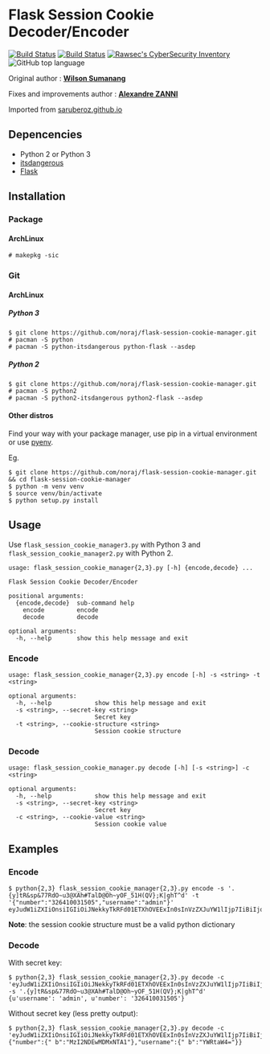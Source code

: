 # Flask Session Cookie Decoder/Encoder

[![Build Status](https://img.shields.io/github/forks/noraj/flask-session-cookie-manager.svg?style=flat-square)](https://github.com/noraj/flask-session-cookie-manager)
[![Build Status](https://img.shields.io/github/stars/noraj/flask-session-cookie-manager.svg?style=flat-square)](https://github.com/noraj/flask-session-cookie-manager)
[![Rawsec's CyberSecurity Inventory](https://inventory.rawsec.ml/img/badges/Rawsec-inventoried-FF5050_flat-square.svg)](https://inventory.rawsec.ml/tools.html#Flask%20Session%20Cookie%20Decoder/Encoder)
![GitHub top language](https://img.shields.io/github/languages/top/noraj/flask-session-cookie-manager.svg?style=flat-square)

Original author : [**Wilson Sumanang**](https://github.com/saruberoz)

Fixes and improvements author : [**Alexandre ZANNI**](https://github.com/noraj)

Imported from [saruberoz.github.io](http://saruberoz.github.io/flask-session-cookie-decoder-slash-encoder)

## Depencencies

+ Python 2 or Python 3
+ [itsdangerous](https://pypi.python.org/pypi/itsdangerous)
+ [Flask](https://pypi.python.org/pypi/Flask)

## Installation

### Package

#### ArchLinux

```
# makepkg -sic
```

### Git

#### ArchLinux

##### Python 3

```
$ git clone https://github.com/noraj/flask-session-cookie-manager.git
# pacman -S python
# pacman -S python-itsdangerous python-flask --asdep
```

##### Python 2

```
$ git clone https://github.com/noraj/flask-session-cookie-manager.git
# pacman -S python2
# pacman -S python2-itsdangerous python2-flask --asdep
```

#### Other distros

Find your way with your package manager, use pip in a virtual environment or use [pyenv](https://github.com/pyenv/pyenv).

Eg.

```
$ git clone https://github.com/noraj/flask-session-cookie-manager.git && cd flask-session-cookie-manager
$ python -m venv venv
$ source venv/bin/activate
$ python setup.py install
```

## Usage

Use `flask_session_cookie_manager3.py` with Python 3 and `flask_session_cookie_manager2.py` with Python 2.

```
usage: flask_session_cookie_manager{2,3}.py [-h] {encode,decode} ...

Flask Session Cookie Decoder/Encoder

positional arguments:
  {encode,decode}  sub-command help
    encode         encode
    decode         decode

optional arguments:
  -h, --help       show this help message and exit
```

### Encode

```
usage: flask_session_cookie_manager{2,3}.py encode [-h] -s <string> -t <string>

optional arguments:
  -h, --help            show this help message and exit
  -s <string>, --secret-key <string>
                        Secret key
  -t <string>, --cookie-structure <string>
                        Session cookie structure
```

### Decode

```
usage: flask_session_cookie_manager.py decode [-h] [-s <string>] -c <string>

optional arguments:
  -h, --help            show this help message and exit
  -s <string>, --secret-key <string>
                        Secret key
  -c <string>, --cookie-value <string>
                        Session cookie value
```

## Examples

### Encode

```
$ python{2,3} flask_session_cookie_manager{2,3}.py encode -s '.{y]tR&sp&77RdO~u3@XAh#TalD@Oh~yOF_51H(QV};K|ghT^d' -t '{"number":"326410031505","username":"admin"}'
eyJudW1iZXIiOnsiIGIiOiJNekkyTkRFd01ETXhOVEExIn0sInVzZXJuYW1lIjp7IiBiIjoiWVdSdGFXND0ifX0.DE2iRA.ig5KSlnmsDH4uhDpmsFRPupB5Vw
```

**Note**: the session cookie structure must be a valid python dictionary

### Decode

With secret key:

```
$ python{2,3} flask_session_cookie_manager{2,3}.py decode -c 'eyJudW1iZXIiOnsiIGIiOiJNekkyTkRFd01ETXhOVEExIn0sInVzZXJuYW1lIjp7IiBiIjoiWVdSdGFXND0ifX0.DE2iRA.ig5KSlnmsDH4uhDpmsFRPupB5Vw' -s '.{y]tR&sp&77RdO~u3@XAh#TalD@Oh~yOF_51H(QV};K|ghT^d'
{u'username': 'admin', u'number': '326410031505'}
```

Without secret key (less pretty output):

```
$ python{2,3} flask_session_cookie_manager{2,3}.py decode -c 'eyJudW1iZXIiOnsiIGIiOiJNekkyTkRFd01ETXhOVEExIn0sInVzZXJuYW1lIjp7IiBiIjoiWVdSdGFXND0ifX0.DE2iRA.ig5KSlnmsDH4uhDpmsFRPupB5Vw'
{"number":{" b":"MzI2NDEwMDMxNTA1"},"username":{" b":"YWRtaW4="}}
```
